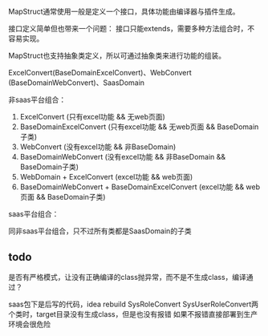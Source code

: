 # 

MapStruct通常使用一般是定义一个接口，具体功能由编译器与插件生成。

接口定义简单但也带来一个问题： 接口只能extends，需要多种方法组合时，不容易实现。

MapStruct也支持抽象类定义，所以可通过抽象类来进行功能的组装。

ExcelConvert(BaseDomainExcelConvert)、WebConvert (BaseDomainWebConvert)、SaasDomain

非saas平台组合：

1. ExcelConvert  (只有excel功能 && 无web页面)
2. BaseDomainExcelConvert (只有excel功能 && 无web页面 && BaseDomain子类)
3. WebConvert  (没有excel功能 && 非BaseDomain)
4. BaseDomainWebConvert (没有excel功能 && 非BaseDomain && BaseDomain子类)
5. WebDomain + ExcelConvert (excel功能 && web页面)
6. BaseDomainWebConvert + BaseDomainExcelConvert  (excel功能 && web页面  && BaseDomain子类)

 

saas平台组合：

同非saas平台组合，只不过所有类都是SaasDomain的子类


## todo

是否有严格模式，让没有正确编译的class抛异常，而不是不生成class，编译通过？

saas包下是后写的代码，idea rebuild SysRoleConvert SysUserRoleConvert两个类时，target目录没有生成class，但是也没有报错
如果不报错直接部署到生产环境会很危险
